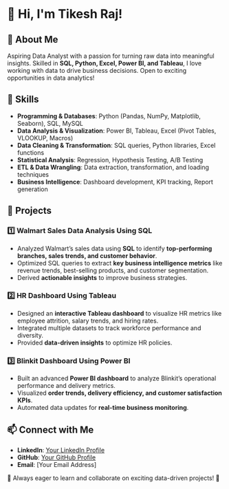 # 👋 Hi, I'm Tikesh Raj!

## 🚀 About Me
Aspiring Data Analyst with a passion for turning raw data into meaningful insights. Skilled in **SQL, Python, Excel, Power BI, and Tableau**, I love working with data to drive business decisions. Open to exciting opportunities in data analytics!

## 🔧 Skills
- **Programming & Databases**: Python (Pandas, NumPy, Matplotlib, Seaborn), SQL, MySQL
- **Data Analysis & Visualization**: Power BI, Tableau, Excel (Pivot Tables, VLOOKUP, Macros)
- **Data Cleaning & Transformation**: SQL queries, Python libraries, Excel functions
- **Statistical Analysis**: Regression, Hypothesis Testing, A/B Testing
- **ETL & Data Wrangling**: Data extraction, transformation, and loading techniques
- **Business Intelligence**: Dashboard development, KPI tracking, Report generation

## 📂 Projects
### 1️⃣ Walmart Sales Data Analysis Using SQL
- Analyzed Walmart’s sales data using **SQL** to identify **top-performing branches, sales trends, and customer behavior**.
- Optimized SQL queries to extract **key business intelligence metrics** like revenue trends, best-selling products, and customer segmentation.
- Derived **actionable insights** to improve business strategies.

### 2️⃣ HR Dashboard Using Tableau
- Designed an **interactive Tableau dashboard** to visualize HR metrics like employee attrition, salary trends, and hiring rates.
- Integrated multiple datasets to track workforce performance and diversity.
- Provided **data-driven insights** to optimize HR policies.

### 3️⃣ Blinkit Dashboard Using Power BI
- Built an advanced **Power BI dashboard** to analyze Blinkit’s operational performance and delivery metrics.
- Visualized **order trends, delivery efficiency, and customer satisfaction KPIs**.
- Automated data updates for **real-time business monitoring**.

## 📫 Connect with Me
- **LinkedIn**: [Your LinkedIn Profile](https://www.linkedin.com/in/yourprofile)
- **GitHub**: [Your GitHub Profile](https://github.com/yourusername)
- **Email**: [Your Email Address]

📌 Always eager to learn and collaborate on exciting data-driven projects! 🚀

